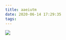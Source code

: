```yaml
---
title: aaeiutm
date: 2020-06-14 17:29:35
tags:
---
```




[<img src="https://s1.qwant.com/thumbr/700x0/0/a/a187c3890e439bd4de1e74860ad930dadd34dcbe385e471ad1dcce6c82ce79/github_logo.png?u=http%3A%2F%2Fi1.wp.com%2Fwww.analyticsvidhya.com%2Fwp-content%2Fuploads%2F2015%2F07%2Fgithub_logo.png%3Fresize%3D1024%252C219&q=0&b=1&p=0&a=1">](https://github.com/AAEIUTM/Site-Web)
